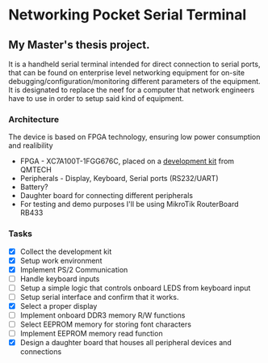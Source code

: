 # Networking Pocket Serial Terminal
## My Master's thesis project.

It is a handheld serial terminal intended for direct connection to serial ports, that can be found on enterprise level networking equipment for on-site debugging/configuration/monitoring different parameters of the equipment. It is designated to replace the neef for a computer that network engineers have to use in order to setup said kind of equipment. 

### Architecture
The device is based on FPGA technology, ensuring low power consumption and realibility

* FPGA - XC7A100T-1FGG676C, placed on a [development kit](https://github.com/ChinaQMTECH/QM_XC7A100T_WUKONG_BOARD) from QMTECH
* Peripherals - Display, Keyboard, Serial ports (RS232/UART)
* Battery?
* Daughter board for connecting different peripherals
* For testing and demo purposes I'll be using MikroTik RouterBoard RB433

### Tasks
- [x] Collect the development kit
- [x] Setup work environment
- [x] Implement PS/2 Communication
- [ ] Handle keyboard inputs
- [ ] Setup a simple logic that controls onboard LEDS from keyboard input
- [ ] Setup serial interface and confirm that it works.
- [x] Select a proper display
- [ ] Implement onboard DDR3 memory R/W functions
- [ ] Select EEPROM memory for storing font characters
- [ ] Implement EEPROM memory read function
- [x] Design a daughter board that houses all peripheral devices and connections
